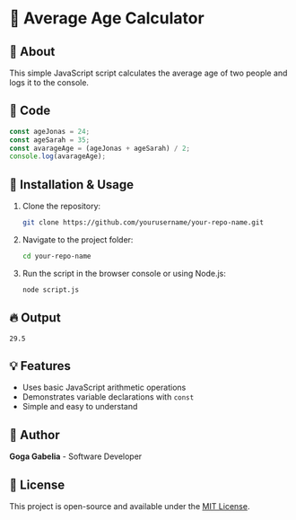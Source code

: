 # 🧮 Average Age Calculator

## 📌 About
This simple JavaScript script calculates the average age of two people and logs it to the console.

## 📝 Code
```javascript
const ageJonas = 24;
const ageSarah = 35;
const avarageAge = (ageJonas + ageSarah) / 2;
console.log(avarageAge);
```

## 📂 Installation & Usage
1. Clone the repository:
   ```sh
   git clone https://github.com/yourusername/your-repo-name.git
   ```
2. Navigate to the project folder:
   ```sh
   cd your-repo-name
   ```
3. Run the script in the browser console or using Node.js:
   ```sh
   node script.js
   ```

## 🔥 Output
```
29.5
```

## 💡 Features
- Uses basic JavaScript arithmetic operations
- Demonstrates variable declarations with `const`
- Simple and easy to understand

## 🎯 Author
**Goga Gabelia** - Software Developer

## 📜 License
This project is open-source and available under the [MIT License](LICENSE).

